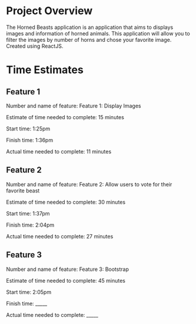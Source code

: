 # Project Overview

The Horned Beasts application is an application that aims to displays images and information of horned animals. This application will allow you to filter the images by number of horns and chose your favorite image. Created using ReactJS.

# Time Estimates
## Feature 1

Number and name of feature: Feature 1: Display Images

Estimate of time needed to complete: 15 minutes

Start time: 1:25pm

Finish time: 1:36pm

Actual time needed to complete: 11 minutes

## Feature 2

Number and name of feature: Feature 2: Allow users to vote for their favorite beast

Estimate of time needed to complete: 30 minutes

Start time: 1:37pm

Finish time: 2:04pm

Actual time needed to complete: 27 minutes

## Feature 3

Number and name of feature: Feature 3: Bootstrap

Estimate of time needed to complete: 45 minutes

Start time: 2:05pm

Finish time: _____

Actual time needed to complete: _____
